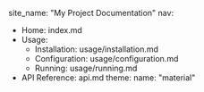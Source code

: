 site_name: "My Project Documentation"
nav:
  - Home: index.md
  - Usage:
      - Installation: usage/installation.md
      - Configuration: usage/configuration.md
      - Running: usage/running.md
  - API Reference: api.md
theme:
  name: "material"
